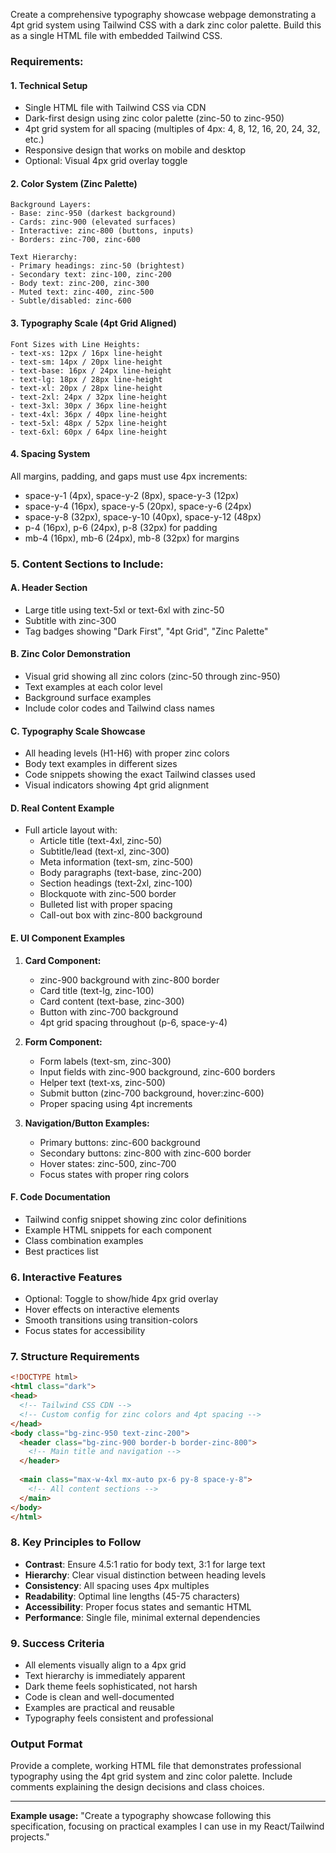 Create a comprehensive typography showcase webpage demonstrating a 4pt grid system using Tailwind CSS with a dark zinc color palette. Build this as a single HTML file with embedded Tailwind CSS.

### **Requirements:**

#### **1. Technical Setup**
- Single HTML file with Tailwind CSS via CDN
- Dark-first design using zinc color palette (zinc-50 to zinc-950)
- 4pt grid system for all spacing (multiples of 4px: 4, 8, 12, 16, 20, 24, 32, etc.)
- Responsive design that works on mobile and desktop
- Optional: Visual 4px grid overlay toggle

#### **2. Color System (Zinc Palette)**
```
Background Layers:
- Base: zinc-950 (darkest background)
- Cards: zinc-900 (elevated surfaces)  
- Interactive: zinc-800 (buttons, inputs)
- Borders: zinc-700, zinc-600

Text Hierarchy:
- Primary headings: zinc-50 (brightest)
- Secondary text: zinc-100, zinc-200
- Body text: zinc-200, zinc-300
- Muted text: zinc-400, zinc-500
- Subtle/disabled: zinc-600
```

#### **3. Typography Scale (4pt Grid Aligned)**
```
Font Sizes with Line Heights:
- text-xs: 12px / 16px line-height
- text-sm: 14px / 20px line-height  
- text-base: 16px / 24px line-height
- text-lg: 18px / 28px line-height
- text-xl: 20px / 28px line-height
- text-2xl: 24px / 32px line-height
- text-3xl: 30px / 36px line-height
- text-4xl: 36px / 40px line-height
- text-5xl: 48px / 52px line-height
- text-6xl: 60px / 64px line-height
```

#### **4. Spacing System**
All margins, padding, and gaps must use 4px increments:
- space-y-1 (4px), space-y-2 (8px), space-y-3 (12px)
- space-y-4 (16px), space-y-5 (20px), space-y-6 (24px)  
- space-y-8 (32px), space-y-10 (40px), space-y-12 (48px)
- p-4 (16px), p-6 (24px), p-8 (32px) for padding
- mb-4 (16px), mb-6 (24px), mb-8 (32px) for margins

### **5. Content Sections to Include:**

#### **A. Header Section**
- Large title using text-5xl or text-6xl with zinc-50
- Subtitle with zinc-300
- Tag badges showing "Dark First", "4pt Grid", "Zinc Palette"

#### **B. Zinc Color Demonstration**
- Visual grid showing all zinc colors (zinc-50 through zinc-950)
- Text examples at each color level
- Background surface examples
- Include color codes and Tailwind class names

#### **C. Typography Scale Showcase**
- All heading levels (H1-H6) with proper zinc colors
- Body text examples in different sizes
- Code snippets showing the exact Tailwind classes used
- Visual indicators showing 4pt grid alignment

#### **D. Real Content Example** 
- Full article layout with:
  - Article title (text-4xl, zinc-50)
  - Subtitle/lead (text-xl, zinc-300)  
  - Meta information (text-sm, zinc-500)
  - Body paragraphs (text-base, zinc-200)
  - Section headings (text-2xl, zinc-100)
  - Blockquote with zinc-500 border
  - Bulleted list with proper spacing
  - Call-out box with zinc-800 background

#### **E. UI Component Examples**
1. **Card Component:**
   - zinc-900 background with zinc-800 border
   - Card title (text-lg, zinc-100)
   - Card content (text-base, zinc-300)
   - Button with zinc-700 background
   - 4pt grid spacing throughout (p-6, space-y-4)

2. **Form Component:**
   - Form labels (text-sm, zinc-300)
   - Input fields with zinc-900 background, zinc-600 borders
   - Helper text (text-xs, zinc-500)
   - Submit button (zinc-700 background, hover:zinc-600)
   - Proper spacing using 4pt increments

3. **Navigation/Button Examples:**
   - Primary buttons: zinc-600 background
   - Secondary buttons: zinc-800 with zinc-600 border  
   - Hover states: zinc-500, zinc-700
   - Focus states with proper ring colors

#### **F. Code Documentation**
- Tailwind config snippet showing zinc color definitions
- Example HTML snippets for each component
- Class combination examples
- Best practices list

### **6. Interactive Features**
- Optional: Toggle to show/hide 4px grid overlay
- Hover effects on interactive elements
- Smooth transitions using transition-colors
- Focus states for accessibility

### **7. Structure Requirements**
```html
<!DOCTYPE html>
<html class="dark">
<head>
  <!-- Tailwind CSS CDN -->
  <!-- Custom config for zinc colors and 4pt spacing -->
</head>
<body class="bg-zinc-950 text-zinc-200">
  <header class="bg-zinc-900 border-b border-zinc-800">
    <!-- Main title and navigation -->
  </header>
  
  <main class="max-w-4xl mx-auto px-6 py-8 space-y-8">
    <!-- All content sections -->
  </main>
</body>
</html>
```

### **8. Key Principles to Follow**
- **Contrast**: Ensure 4.5:1 ratio for body text, 3:1 for large text
- **Hierarchy**: Clear visual distinction between heading levels
- **Consistency**: All spacing uses 4px multiples
- **Readability**: Optimal line lengths (45-75 characters)
- **Accessibility**: Proper focus states and semantic HTML
- **Performance**: Single file, minimal external dependencies

### **9. Success Criteria**
- All elements visually align to a 4px grid
- Text hierarchy is immediately apparent
- Dark theme feels sophisticated, not harsh
- Code is clean and well-documented
- Examples are practical and reusable
- Typography feels consistent and professional

### **Output Format**
Provide a complete, working HTML file that demonstrates professional typography using the 4pt grid system and zinc color palette. Include comments explaining the design decisions and class choices.

---

**Example usage:** "Create a typography showcase following this specification, focusing on practical examples I can use in my React/Tailwind projects."
